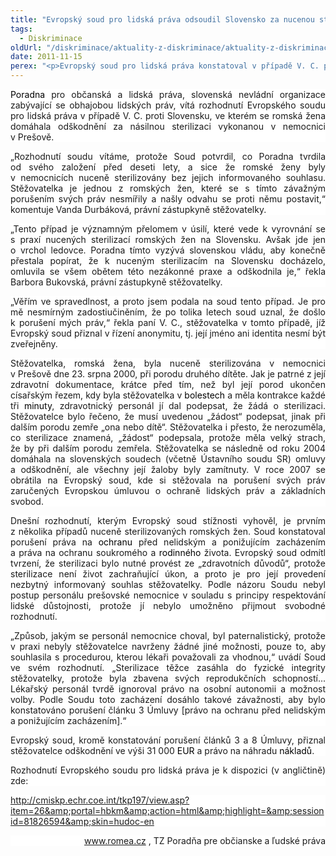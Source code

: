 ```yaml
---
title: "Evropský soud pro lidská práva odsoudil Slovensko za nucenou sterilizaci romské ženy"
tags:
  - Diskriminace
oldUrl: "/diskriminace/aktuality-z-diskriminace/aktuality-z-diskriminace-2012/evropsky-soud-pro-lidska-prava-odsoudil-slovensko-za-nucenou-sterilizaci-romske-zeny/"
date: 2011-11-15
perex: "<p>Evropský soud pro lidská práva konstatoval v případě V. C. proti Slovensku, ve kterém se romská žena domáhala odškodnění za nucenou sterilizaci, porušení stěžovatelčina práva na ochranu před nelidským a ponižujícím zacházením a porušení práva na ochranu soukromého a rodinného života.</p>"
---
```


<!-- imported from the old website -->

<span style="COLOR: black"><p style="TEXT-ALIGN: justify; BACKGROUND: white"><span style="COLOR: windowtext; TEXT-DECORATION: none; text-underline: none">Poradna</span><span class="apple-converted-space"> </span>pro občanská a lidská práva, slovenská nevládní organizace zabývající se obhajobou lidských práv, vítá rozhodnutí Evropského soudu pro lidská práva v případě V. C. proti Slovensku, ve kterém se romská žena domáhala odškodnění za násilnou sterilizaci vykonanou v nemocnici v Prešově.</p><p style="TEXT-ALIGN: justify; BACKGROUND: white">„Rozhodnutí soudu vítáme, protože Soud potvrdil, co Poradna tvrdila od svého založení před deseti lety, a sice že romské ženy byly v nemocnicích nuceně sterilizovány bez jejich informovaného souhlasu. Stěžovatelka je jednou z romských žen, které se s tímto závažným porušením svých práv nesmířily a našly odvahu se proti němu postavit,“ komentuje Vanda Durbáková, právní zástupkyně stěžovatelky.</p><p style="TEXT-ALIGN: justify; BACKGROUND: white">„Tento případ je významným přelomem v úsilí, které vede k vyrovnání se s praxí nucených sterilizací romských žen na Slovensku. Avšak jde jen o vrchol ledovce. Poradna tímto vyzývá slovenskou vládu, aby konečně přestala popírat, že k nuceným sterilizacím na Slovensku docházelo, omluvila se všem obětem této nezákonné praxe a odškodnila je,“ řekla Barbora Bukovská, právní zástupkyně stěžovatelky. </p><p style="TEXT-ALIGN: justify; BACKGROUND: white">„Věřím ve spravedlnost, a proto jsem podala na soud tento případ. Je pro mě nesmírným zadostiučiněním, že po tolika letech soud uznal, že došlo k porušení mých práv,“ řekla paní V. C., stěžovatelka v tomto případě, jíž Evropský soud přiznal v řízení anonymitu, tj. její jméno ani identita nesmí být zveřejněny.</p><p style="TEXT-ALIGN: justify; BACKGROUND: white">Stěžovatelka, romská žena, byla nuceně sterilizována v nemocnici v Prešově dne 23. srpna 2000, při porodu druhého dítěte. Jak je patrné z její zdravotní dokumentace, krátce před tím, než byl její porod ukončen císařským řezem, kdy byla stěžovatelka v<span class="apple-converted-space"> </span><span style="COLOR: windowtext; TEXT-DECORATION: none; text-underline: none">bolestech</span><span class="apple-converted-space"> </span>a měla kontrakce každé tři<span class="apple-converted-space"> </span><span style="COLOR: windowtext; TEXT-DECORATION: none; text-underline: none">minuty</span>, zdravotnický personál jí dal podepsat, že žádá o sterilizaci. Stěžovatelce bylo řečeno, že musí uvedenou „žádost“ podepsat, jinak při dalším porodu zemře „ona nebo dítě“. Stěžovatelka i přesto, že nerozuměla, co sterilizace znamená, „žádost“ podepsala, protože měla velký strach, že by při dalším porodu zemřela. Stěžovatelka se následně od roku 2004 domáhala na slovenských soudech (včetně Ústavního soudu SR) omluvy a odškodnění, ale všechny její žaloby byly zamítnuty. V roce 2007 se obrátila na Evropský soud, kde si stěžovala na porušení svých práv zaručených Evropskou úmluvou o ochraně lidských práv a základních svobod.</p><p style="TEXT-ALIGN: justify; BACKGROUND: white">Dnešní rozhodnutí, kterým Evropský soud stížnosti vyhověl, je prvním z několika případů nuceně sterilizovaných romských žen. Soud konstatoval porušení práva na<span class="apple-converted-space"> </span><span style="COLOR: windowtext; TEXT-DECORATION: none; text-underline: none">ochranu</span><span class="apple-converted-space"> </span>před nelidským a ponižujícím zacházením a práva na ochranu soukromého a<span class="apple-converted-space"> </span><span style="COLOR: windowtext; TEXT-DECORATION: none; text-underline: none">rodinného</span><span class="apple-converted-space"> </span>života. Evropský soud odmítl tvrzení, že sterilizaci bylo nutné provést ze „zdravotních důvodů“, protože sterilizace není život zachraňující úkon, a proto je pro její provedení nezbytný informovaný souhlas stěžovatelky. Podle názoru Soudu nebyl postup personálu prešovské nemocnice v souladu s principy respektování lidské důstojnosti, protože jí nebylo umožněno přijmout svobodné rozhodnutí.</p><p style="TEXT-ALIGN: justify; BACKGROUND: white">„Způsob, jakým se personál nemocnice choval, byl paternalistický, protože v praxi nebyly stěžovatelce navrženy žádné jiné možnosti, pouze to, aby souhlasila s procedurou, kterou lékaři považovali za vhodnou,“ uvádí Soud ve svém rozhodnutí. „Sterilizace těžce zasáhla do fyzické integrity stěžovatelky, protože byla zbavena svých reprodukčních schopností... Lékařský personál tvrdě ignoroval právo na osobní autonomii a možnost volby. Podle Soudu toto zacházení dosáhlo takové závažnosti, aby bylo konstatováno porušení článku 3 Úmluvy [právo na ochranu před nelidským a ponižujícím zacházením].“</p><p style="TEXT-ALIGN: justify; BACKGROUND: white">Evropský soud, kromě konstatování porušení článků 3 a 8 Úmluvy, přiznal stěžovatelce odškodnění ve výši 31 000<span class="apple-converted-space"> </span><span style="COLOR: windowtext; TEXT-DECORATION: none; text-underline: none">EUR</span><span class="apple-converted-space"> </span>a právo na náhradu<span class="apple-converted-space"> </span><span style="COLOR: windowtext; TEXT-DECORATION: none; text-underline: none">nákladů</span>.</p><p style="TEXT-ALIGN: justify; BACKGROUND: white">Rozhodnutí Evropského soudu pro lidská práva je k dispozici (v angličtině) zde:<span style="mso-spacerun: yes">  </span></p><p style="TEXT-ALIGN: justify; BACKGROUND: white"><a title="Otevření do nového okna" href="http://cmiskp.echr.coe.int/tkp197/view.asp?item=26&amp;portal=hbkm&amp;action=html&amp;highlight=&amp;sessionid=81826594&amp;skin=hudoc-en" target="_blank">http://cmiskp.echr.coe.int/tkp197/view.asp?item=26&amp;portal=hbkm&amp;action=html&amp;highlight=&amp;sessionid=81826594&amp;skin=hudoc-en</a> </p><p style="TEXT-ALIGN: right; BACKGROUND: white"><a title="Otevření do nového okna" href="http://www.romea.cz/" target="_blank"><span style="COLOR: windowtext; TEXT-DECORATION: none; text-underline: none">www.romea.cz</span></a> , TZ Poradňa pre občianske a ľudské práva</p><p></p><p style="TEXT-ALIGN: justify; BACKGROUND: white"></p><p style="TEXT-ALIGN: justify; BACKGROUND: white"></p><p></p><p></p><p></p><p></p><p></p></span>
